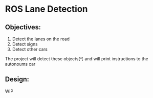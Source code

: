# ROS Lane Detection

## Objectives:
  1) Detect the lanes on the road
  2) Detect signs
  3) Detect other cars
  
The project will detect these objects(^) and will print instructions to the autonoums car

## Design:
WIP

